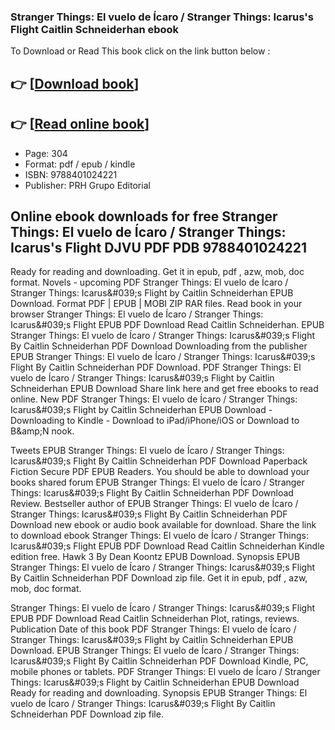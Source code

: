 ### Stranger Things: El vuelo de Ícaro / Stranger Things: Icarus's Flight Caitlin Schneiderhan ebook

To Download or Read This book click on the link button below :

## 👉  [**[Download book](http://ebooksharez.info/download.php?group=book&from=github.com&id=707242&lnk=1064 "Download book")**]

## 👉  [**[Read online book](http://ebooksharez.info/download.php?group=book&from=github.com&id=707242&lnk=1064 "Read online book")**]


* Page: 304
* Format: pdf / epub / kindle
* ISBN: 9788401024221
* Publisher: PRH Grupo Editorial



## Online ebook downloads for free Stranger Things: El vuelo de Ícaro / Stranger Things: Icarus's Flight DJVU PDF PDB 9788401024221


Ready for reading and downloading. Get it in epub, pdf , azw, mob, doc format. Novels - upcoming PDF Stranger Things: El vuelo de Ícaro / Stranger Things: Icarus&amp;#039;s Flight by Caitlin Schneiderhan EPUB Download. Format PDF | EPUB | MOBI ZIP RAR files. Read book in your browser Stranger Things: El vuelo de Ícaro / Stranger Things: Icarus&amp;#039;s Flight EPUB PDF Download Read Caitlin Schneiderhan. EPUB Stranger Things: El vuelo de Ícaro / Stranger Things: Icarus&amp;#039;s Flight By Caitlin Schneiderhan PDF Download Downloading from the publisher EPUB Stranger Things: El vuelo de Ícaro / Stranger Things: Icarus&amp;#039;s Flight By Caitlin Schneiderhan PDF Download. PDF Stranger Things: El vuelo de Ícaro / Stranger Things: Icarus&amp;#039;s Flight by Caitlin Schneiderhan EPUB Download Share link here and get free ebooks to read online. New PDF Stranger Things: El vuelo de Ícaro / Stranger Things: Icarus&amp;#039;s Flight by Caitlin Schneiderhan EPUB Download - Downloading to Kindle - Download to iPad/iPhone/iOS or Download to B&amp;amp;N nook.

Tweets EPUB Stranger Things: El vuelo de Ícaro / Stranger Things: Icarus&amp;#039;s Flight By Caitlin Schneiderhan PDF Download Paperback Fiction Secure PDF EPUB Readers. You should be able to download your books shared forum EPUB Stranger Things: El vuelo de Ícaro / Stranger Things: Icarus&amp;#039;s Flight By Caitlin Schneiderhan PDF Download Review. Bestseller author of EPUB Stranger Things: El vuelo de Ícaro / Stranger Things: Icarus&amp;#039;s Flight By Caitlin Schneiderhan PDF Download new ebook or audio book available for download. Share the link to download ebook Stranger Things: El vuelo de Ícaro / Stranger Things: Icarus&amp;#039;s Flight EPUB PDF Download Read Caitlin Schneiderhan Kindle edition free. Hawk 3 By Dean Koontz EPUB Download. Synopsis EPUB Stranger Things: El vuelo de Ícaro / Stranger Things: Icarus&amp;#039;s Flight By Caitlin Schneiderhan PDF Download zip file. Get it in epub, pdf , azw, mob, doc format.

Stranger Things: El vuelo de Ícaro / Stranger Things: Icarus&amp;#039;s Flight EPUB PDF Download Read Caitlin Schneiderhan Plot, ratings, reviews. Publication Date of this book PDF Stranger Things: El vuelo de Ícaro / Stranger Things: Icarus&amp;#039;s Flight by Caitlin Schneiderhan EPUB Download. EPUB Stranger Things: El vuelo de Ícaro / Stranger Things: Icarus&amp;#039;s Flight By Caitlin Schneiderhan PDF Download Kindle, PC, mobile phones or tablets. PDF Stranger Things: El vuelo de Ícaro / Stranger Things: Icarus&amp;#039;s Flight by Caitlin Schneiderhan EPUB Download Ready for reading and downloading. Synopsis EPUB Stranger Things: El vuelo de Ícaro / Stranger Things: Icarus&amp;#039;s Flight By Caitlin Schneiderhan PDF Download zip file.





